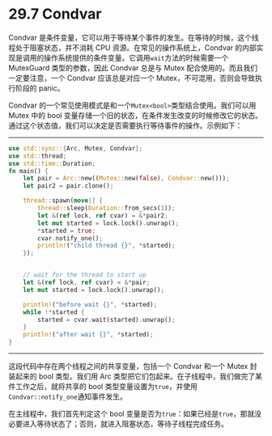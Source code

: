 # 29.7 Condvar

Condvar 是条件变量，它可以用于等待某个事件的发生。在等待的时候，这个线程处于阻塞状态，并不消耗 CPU 资源。在常见的操作系统上，Condvar 的内部实现是调用的操作系统提供的条件变量。它调用`wait`方法的时候需要一个 MutexGuard 类型的参数，因此 Condvar 总是与 Mutex 配合使用的。而且我们一定要注意，一个 Condvar 应该总是对应一个 Mutex，不可混用，否则会导致执行阶段的 panic。

Condvar 的一个常见使用模式是和一个`Mutex<bool>`类型结合使用。我们可以用 Mutex 中的 bool 变量存储一个旧的状态，在条件发生改变的时候修改它的状态。通过这个状态值，我们可以决定是否需要执行等待事件的操作。示例如下：

---

```rust
use std::sync::{Arc, Mutex, Condvar};
use std::thread;
use std::time::Duration;
fn main() {
    let pair = Arc::new((Mutex::new(false), Condvar::new()));
    let pair2 = pair.clone();

    thread::spawn(move|| {
        thread::sleep(Duration::from_secs(1));
        let &(ref lock, ref cvar) = &*pair2;
        let mut started = lock.lock().unwrap();
        *started = true;
        cvar.notify_one();
        println!("child thread {}", *started);
    });


    // wait for the thread to start up
    let &(ref lock, ref cvar) = &*pair;
    let mut started = lock.lock().unwrap();

    println!("before wait {}", *started);
    while !*started {
        started = cvar.wait(started).unwrap();
    }
    println!("after wait {}", *started);
}
```

---

这段代码中存在两个线程之间的共享变量，包括一个 Condvar 和一个 Mutex 封装起来的 bool 类型。我们用 Arc 类型把它们包起来。在子线程中，我们做完了某件工作之后，就将共享的 bool 类型变量设置为`true`，并使用`Condvar::notify_one`通知事件发生。

在主线程中，我们首先判定这个 bool 变量是否为`true`：如果已经是`true`，那就没必要进入等待状态了；否则，就进入阻塞状态，等待子线程完成任务。
